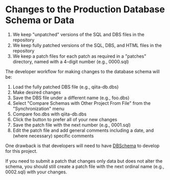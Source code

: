 # Changes to the Production Database Schema or Data

1. We keep "unpatched" versions of the SQL and DBS files in the repository
2. We keep fully patched versions of the SQL, DBS, and HTML files in the repository
3. We keep a patch files for each patch as required in a "patches" directory, named with a 4-digit number (e.g., 0000.sql)

The developer workflow for making changes to the database schema will be:

1. Load the fully patched DBS file (e.g., qiita-db.dbs)
2. Make desired changes
3. Save the DBS file under a different name (e.g., foo.dbs)
4. Select "Compare Schemas with Other Project From File" from the "Synchronization" menu
5. Compare foo.dbs with qiita-db.dbs
6. Click the button to prefer all of your new changes
7. Save the patch file with the next number (e.g., 0001.sql)
8. Edit the patch file and add general comments including a date, and (where necessary) specific comments

One drawback is that developers will need to have [DBSchema](http://www.dbschema.com/) to develop for this project.

If you need to submit a patch that changes only data but does not alter the schema, you should still create a patch file with the next ordinal name (e.g., 0002.sql) with your changes.
